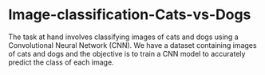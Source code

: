 # Image-classification-Cats-vs-Dogs
The task at hand involves classifying images of cats and dogs using a Convolutional Neural Network (CNN). We have a dataset containing images of cats and dogs and the objective is to train a CNN model to accurately predict the class of each image.

